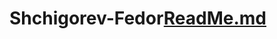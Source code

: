 # Shchigorev-Fedor[ReadMe.md](https://github.com/Dropeone/Shchigorev-Fedor/files/11129338/ReadMe.md)

